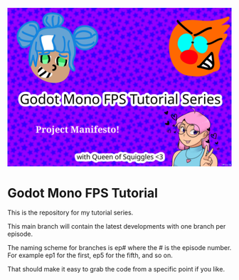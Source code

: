 ![Project Manifesto Image](repo-assets/project-manifesto.jpg)

# Godot Mono FPS Tutorial

This is the repository for my tutorial series.

This main branch will contain the latest developments with one branch per episode.

The naming scheme for branches is ep# where the # is the episode number. For example ep1 for the first, ep5 for the fifth, and so on.

That should make it easy to grab the code from a specific point if you like.
